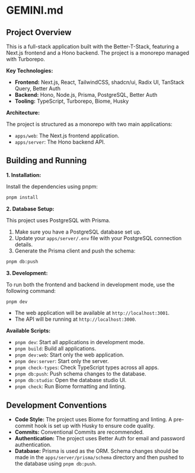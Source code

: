 
# GEMINI.md

## Project Overview

This is a full-stack application built with the Better-T-Stack, featuring a Next.js frontend and a Hono backend. The project is a monorepo managed with Turborepo.

**Key Technologies:**

*   **Frontend:** Next.js, React, TailwindCSS, shadcn/ui, Radix UI, TanStack Query, Better Auth
*   **Backend:** Hono, Node.js, Prisma, PostgreSQL, Better Auth
*   **Tooling:** TypeScript, Turborepo, Biome, Husky

**Architecture:**

The project is structured as a monorepo with two main applications:

*   `apps/web`: The Next.js frontend application.
*   `apps/server`: The Hono backend API.

## Building and Running

**1. Installation:**

Install the dependencies using pnpm:

```bash
pnpm install
```

**2. Database Setup:**

This project uses PostgreSQL with Prisma.

1.  Make sure you have a PostgreSQL database set up.
2.  Update your `apps/server/.env` file with your PostgreSQL connection details.
3.  Generate the Prisma client and push the schema:

```bash
pnpm db:push
```

**3. Development:**

To run both the frontend and backend in development mode, use the following command:

```bash
pnpm dev
```

*   The web application will be available at `http://localhost:3001`.
*   The API will be running at `http://localhost:3000`.

**Available Scripts:**

*   `pnpm dev`: Start all applications in development mode.
*   `pnpm build`: Build all applications.
*   `pnpm dev:web`: Start only the web application.
*   `pnpm dev:server`: Start only the server.
*   `pnpm check-types`: Check TypeScript types across all apps.
*   `pnpm db:push`: Push schema changes to the database.
*   `pnpm db:studio`: Open the database studio UI.
*   `pnpm check`: Run Biome formatting and linting.

## Development Conventions

*   **Code Style:** The project uses Biome for formatting and linting. A pre-commit hook is set up with Husky to ensure code quality.
*   **Commits:** Conventional Commits are recommended.
*   **Authentication:** The project uses Better Auth for email and password authentication.
*   **Database:** Prisma is used as the ORM. Schema changes should be made in the `apps/server/prisma/schema` directory and then pushed to the database using `pnpm db:push`.
